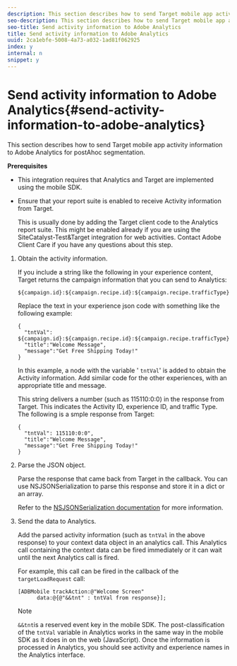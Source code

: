```yaml
---
description: This section describes how to send Target mobile app activity information to Adobe Analytics for postAhoc segmentation.
seo-description: This section describes how to send Target mobile app activity information to Adobe Analytics for postAhoc segmentation.
seo-title: Send activity information to Adobe Analytics
title: Send activity information to Adobe Analytics
uuid: 2ca1ebfe-5008-4a73-a032-1ad81f062925
index: y
internal: n
snippet: y
---
```


# Send activity information to Adobe Analytics{#send-activity-information-to-adobe-analytics}

This section describes how to send Target mobile app activity information to Adobe Analytics for postAhoc segmentation.

**Prerequisites**

* This integration requires that Analytics and Target are implemented using the mobile SDK. 
* Ensure that your report suite is enabled to receive Activity information from Target.

  This is usually done by adding the Target client code to the Analytics report suite. This might be enabled already if you are using the SiteCatalyst-Test&Target integration for web activities. Contact Adobe Client Care if you have any questions about this step.

1. Obtain the activity information.

   If you include a string like the following in your experience content, Target returns the campaign information that you can send to Analytics:

   ```
   ${campaign.id}:${campaign.recipe.id}:${campaign.recipe.trafficType}
   ```

   Replace the text in your experience json code with something like the following example:

   ```
   { 
     "tntVal": ${campaign.id}:${campaign.recipe.id}:${campaign.recipe.trafficType}", 
     "title":"Welcome Message", 
     "message":"Get Free Shipping Today!" 
   }
   ```

   In this example, a node with the variable ' `tntVal`' is added to obtain the Activity information. Add similar code for the other experiences, with an appropriate title and message.

   This string delivers a number (such as 115110:0:0) in the response from Target. This indicates the Activity ID, experience ID, and traffic Type. The following is a smple response from Target:

   ```
   { 
     "tntVal": 115110:0:0", 
     "title":"Welcome Message", 
     "message":"Get Free Shipping Today!" 
   }
   ```

1. Parse the JSON object.

   Parse the response that came back from Target in the callback. You can use NSJSONSerialization to parse this response and store it in a dict or an array.

   Refer to the [NSJSONSerialization documentation](https://developer.apple.com/library/ios/documentation/Foundation/Reference/NSJSONSerialization_Class/#//apple_ref/occ/clm/NSJSONSerialization/JSONObjectWithData:options:error) for more information. 
1. Send the data to Analytics.

   Add the parsed activity information (such as `tntVal` in the above response) to your context data object in an analytics call. This Analytics call containing the context data can be fired immediately or it can wait until the next Analytics call is fired.

   For example, this call can be fired in the callback of the `targetLoadRequest` call:

   ```
   [ADBMobile trackAction:@"Welcome Screen"  
         data:@{@"&&tnt" : tntVal from response}];
   ```

   >[!NOTE]
   >
   >`&&tnt`is a reserved event key in the mobile SDK. The post-classification of the `tntVal` variable in Analytics works in the same way in the mobile SDK as it does in on the web (JavaScript). Once the information is processed in Analytics, you should see activity and experience names in the Analytics interface.

